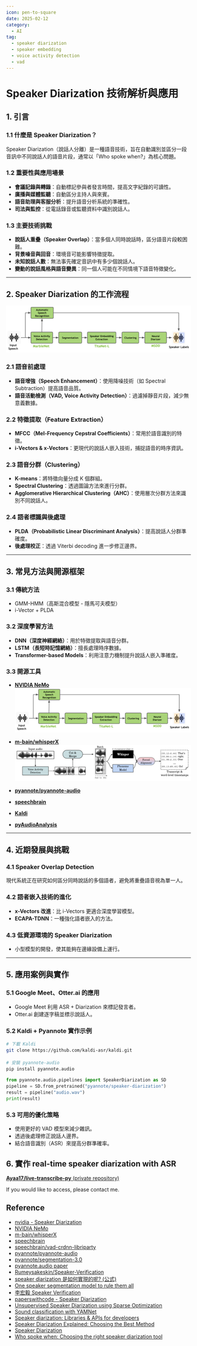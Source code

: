 ```yaml
---
icon: pen-to-square
date: 2025-02-12
category:
  - AI
tag:
  - speaker diarization
  - speaker embedding
  - voice activity detection
  - vad
---
```


# Speaker Diarization 技術解析與應用

## 1. 引言

### 1.1 什麼是 Speaker Diarization？

Speaker Diarization（說話人分離）是一種語音技術，旨在自動識別並區分一段音訊中不同說話人的語音片段，通常以「Who spoke when?」為核心問題。

### 1.2 重要性與應用場景

- **會議記錄與轉錄**：自動標記參與者發言時間，提高文字紀錄的可讀性。
- **廣播與媒體監聽**：自動區分主持人與來賓。
- **語音助理與客服分析**：提升語音分析系統的準確性。
- **司法與監控**：從電話錄音或監聽資料中識別說話人。

### 1.3 主要技術挑戰

- **說話人重疊（Speaker Overlap）**：當多個人同時說話時，區分語音片段較困難。
- **背景噪音與回音**：環境音可能影響特徵提取。
- **未知說話人數**：無法事先確定音訊中有多少個說話人。
- **變動的說話風格與語音變異**：同一個人可能在不同情境下語音特徵變化。

---

## 2. Speaker Diarization 的工作流程

![speaker-diarization-pipeline](./images/speaker-diarization-nemo-pipeline.png)

### 2.1 語音前處理

- **語音增強（Speech Enhancement）**：使用降噪技術（如 Spectral Subtraction）提高語音品質。
- **語音活動檢測（VAD, Voice Activity Detection）**：過濾掉靜音片段，減少無意義數據。

### 2.2 特徵提取（Feature Extraction）

- **MFCC（Mel-Frequency Cepstral Coefficients）**：常用於語音識別的特徵。
- **i-Vectors & x-Vectors**：更現代的說話人嵌入技術，捕捉語音的時序資訊。

### 2.3 語音分群（Clustering）

- **K-means**：將特徵向量分成 K 個群組。
- **Spectral Clustering**：透過圖論方法來進行分群。
- **Agglomerative Hierarchical Clustering（AHC）**：使用層次分群方法來識別不同說話人。

### 2.4 語者標識與後處理

- **PLDA（Probabilistic Linear Discriminant Analysis）**：提高說話人分群準確度。
- **後處理校正**：透過 Viterbi decoding 進一步修正邊界。

---

## 3. 常見方法與開源框架

### 3.1 傳統方法

- GMM-HMM（高斯混合模型 - 隱馬可夫模型）
- i-Vector + PLDA

### 3.2 深度學習方法

- **DNN（深度神經網絡）**：用於特徵提取與語音分群。
- **LSTM（長短時記憶網絡）**：擅長處理時序數據。
- **Transformer-based Models**：利用注意力機制提升說話人嵌入準確度。

### 3.3 開源工具

- [**NVIDIA NeMo**](https://developer.nvidia.com/nemo)
  ![speaker-diarization-nemo-pipeline](./images/speaker-diarization-nemo-pipeline.png)

- [**m-bain/whisperX**](https://github.com/m-bain/whisperX)
  ![speaker-diariztion-whisperx-pipeline](./images/speaker-diariztion-whisperx-pipeline.png)

- [**pyannote/pyannote-audio**](https://github.com/pyannote/pyannote-audio)

- [**speechbrain**](https://github.com/speechbrain/speechbrain)

- [**Kaldi**](https://kaldi-asr.org/)

- [**pyAudioAnalysis**](https://github.com/tyiannak/pyAudioAnalysis)

---

## 4. 近期發展與挑戰

### 4.1 Speaker Overlap Detection

現代系統正在研究如何區分同時說話的多個語者，避免將重疊語音視為單一人。

### 4.2 語者嵌入技術的進化

- **x-Vectors 改進**：比 i-Vectors 更適合深度學習模型。
- **ECAPA-TDNN**：一種強化語者嵌入的方法。

### 4.3 低資源環境的 Speaker Diarization

- 小型模型的開發，使其能夠在邊緣設備上運行。

---

## 5. 應用案例與實作

### 5.1 Google Meet、Otter.ai 的應用

- Google Meet 利用 ASR + Diarization 來標記發言者。
- Otter.ai 創建逐字稿並標示說話人。

### 5.2 Kaldi + Pyannote 實作示例

```bash
# 下載 Kaldi
git clone https://github.com/kaldi-asr/kaldi.git

# 安裝 pyannote-audio
pip install pyannote.audio
```

```python
from pyannote.audio.pipelines import SpeakerDiarization as SD
pipeline = SD.from_pretrained("pyannote/speaker-diarization")
result = pipeline("audio.wav")
print(result)
```

### 5.3 可用的優化策略

- 使用更好的 VAD 模型來減少雜訊。
- 透過後處理修正說話人邊界。
- 結合語音識別（ASR）來提高分群準確率。

## 6. 實作 real-time speaker diarization with ASR

[**Ayaa17/live-transcribe-py** (private repository)](https://github.com/Ayaa17/live-transcribe-py)

If you would like to access, please contact me.

## Reference

- [nvidia - Speaker Diarization](https://docs.nvidia.com/nemo-framework/user-guide/24.09/nemotoolkit/asr/speaker_diarization/intro.html)
- [NVIDIA NeMo](https://developer.nvidia.com/nemo)
- [m-bain/whisperX](https://github.com/m-bain/whisperX)
- [speechbrain](https://github.com/speechbrain/speechbrain)
- [speechbrain/vad-crdnn-libriparty](https://huggingface.co/speechbrain/vad-crdnn-libriparty)
- [pyannote/pyannote-audio](https://github.com/pyannote/pyannote-audio)
- [pyannote/segmentation-3.0](https://huggingface.co/pyannote/segmentation-3.0)
- [pyannote.audio paper](https://www.isca-archive.org/interspeech_2023/bredin23_interspeech.pdf)
- [Rumeysakeskin/Speaker-Verification](https://github.com/Rumeysakeskin/Speaker-Verification)
- [speaker diarization 是如何實現的呢? (公式)](https://biic.ee.nthu.edu.tw/blog-detail.php?id=6)
- [One speaker segmentation model to rule them all](https://herve.niderb.fr/fastpages/2022/10/23/One-speaker-segmentation-model-to-rule-them-all)
- [李宏毅 Speaker Verification](<https://speech.ee.ntu.edu.tw/~tlkagk/courses/DLHLP20/Speaker%20(v3).pdf>)
- [paperswithcode - Speaker Diarization](https://paperswithcode.com/task/speaker-diarization)
- [Unsupervised Speaker Diarization using Sparse Optimization](https://research.atspotify.com/2022/09/unsupervised-speaker-diarization-using-sparse-optimization/)
- [Sound classification with YAMNet](https://www.tensorflow.org/hub/tutorials/yamnet)
- [Speaker diarization: Libraries & APIs for developers](https://www.fastpix.io/blog/speaker-diarization-libraries-apis-for-developers)
- [Speaker Diarization Explained: Choosing the Best Method](https://vatis.tech/blog/what-is-speaker-diarization-and-how-it-works)
- [Speaker Diarization](https://tech.skit.ai/speaker-diarization/)
- [Who spoke when: Choosing the right speaker diarization tool](https://blog.ml6.eu/who-spoke-when-choosing-the-right-speaker-diarization-tool-3d7a115c524b)